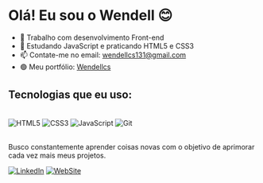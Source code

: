 # Olá! Eu sou o Wendell 😊

- 🔭 Trabalho com desenvolvimento Front-end
- 🌱 Estudando JavaScript e praticando HTML5 e CSS3
- 📫 Contate-me no email: wendellcs131@gmail.com
- 🟢 Meu portfólio: [Wendellcs](https://wendellcs.github.io)


## Tecnologias que eu uso:

<div style = "display: inline_block"></br>
    <img  align = "center" src = "https://img.shields.io/badge/HTML5-E34F26?style=for-the-badge&logo=html5&logoColor=white" alt = "HTML5"/> 
    <img  align = "center" src = "https://img.shields.io/badge/CSS3-1572B6?style=for-the-badge&logo=css3&logoColor=white" alt = "CSS3"/> 
    <img  align = "center" src = "https://img.shields.io/badge/JavaScript-F7DF1E?style=for-the-badge&logo=javascript&logoColor=black" alt = "JavaScript"/> 
    <img  align = "center" src = "https://img.shields.io/badge/GIT-E44C30?style=for-the-badge&logo=git&logoColor=white" alt = "Git"/> 
</div><br/>

Busco constantemente aprender coisas novas com o objetivo de aprimorar cada vez mais meus projetos.

[![LinkedIn](https://img.shields.io/badge/LinkedIn-0077B5?style=for-the-badge&logo=linkedin&logoColor=white)](https://www.linkedin.com/in/wendell-de-carvalho-silva-63ba86219/)
[![WebSite](https://img.shields.io/badge/website-000000?style=for-the-badge&logo=About.me&logoColor=white)](https://wendellcs.github.io)
